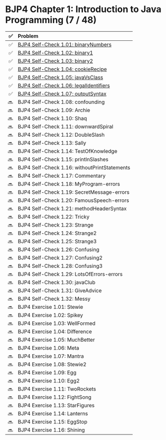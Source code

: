 # BJP4 Chapter 1: Introduction to Java Programming (7 / 48)

|  ✅ | Problem                                                                      |
| --: | :--------------------------------------------------------------------------- |
|  ✅ | [BJP4 Self-Check 1.01: binaryNumbers](self-check/101-binaryNumbers.md)       |
|  ✅ | [BJP4 Self-Check 1.02: binary1](self-check/102-binary1.md)                   |
|  ✅ | [BJP4 Self-Check 1.03: binary2](self-check/103-binary2.md)                   |
|  ✅ | [BJP4 Self-Check 1.04: cookieRecipe](self-check/104-cookieRecipe.md)         |
|  ✅ | [BJP4 Self-Check 1.05: javaVsClass](self-check/105-javaVsClass.md)           |
|  ✅ | [BJP4 Self-Check 1.06: legalIdentifiers](self-check/106-legalIdentifiers.md) |
|  ✅ | [BJP4 Self-Check 1.07: outputSyntax](self-check/107-outputSyntax.md)         |
|  🔜 | BJP4 Self-Check 1.08: confounding                                            |
|  🔜 | BJP4 Self-Check 1.09: Archie                                                 |
|  🔜 | BJP4 Self-Check 1.10: Shaq                                                   |
|  🔜 | BJP4 Self-Check 1.11: downwardSpiral                                         |
|  🔜 | BJP4 Self-Check 1.12: DoubleSlash                                            |
|  🔜 | BJP4 Self-Check 1.13: Sally                                                  |
|  🔜 | BJP4 Self-Check 1.14: TestOfKnowledge                                        |
|  🔜 | BJP4 Self-Check 1.15: printlnSlashes                                         |
|  🔜 | BJP4 Self-Check 1.16: withoutPrintStatements                                 |
|  🔜 | BJP4 Self-Check 1.17: Commentary                                             |
|  🔜 | BJP4 Self-Check 1.18: MyProgram-errors                                       |
|  🔜 | BJP4 Self-Check 1.19: SecretMessage-errors                                   |
|  🔜 | BJP4 Self-Check 1.20: FamousSpeech-errors                                    |
|  🔜 | BJP4 Self-Check 1.21: methodHeaderSyntax                                     |
|  🔜 | BJP4 Self-Check 1.22: Tricky                                                 |
|  🔜 | BJP4 Self-Check 1.23: Strange                                                |
|  🔜 | BJP4 Self-Check 1.24: Strange2                                               |
|  🔜 | BJP4 Self-Check 1.25: Strange3                                               |
|  🔜 | BJP4 Self-Check 1.26: Confusing                                              |
|  🔜 | BJP4 Self-Check 1.27: Confusing2                                             |
|  🔜 | BJP4 Self-Check 1.28: Confusing3                                             |
|  🔜 | BJP4 Self-Check 1.29: LotsOfErrors-errors                                    |
|  🔜 | BJP4 Self-Check 1.30: javaClub                                               |
|  🔜 | BJP4 Self-Check 1.31: GiveAdvice                                             |
|  🔜 | BJP4 Self-Check 1.32: Messy                                                  |
|  🔜 | BJP4 Exercise 1.01: Stewie                                                   |
|  🔜 | BJP4 Exercise 1.02: Spikey                                                   |
|  🔜 | BJP4 Exercise 1.03: WellFormed                                               |
|  🔜 | BJP4 Exercise 1.04: Difference                                               |
|  🔜 | BJP4 Exercise 1.05: MuchBetter                                               |
|  🔜 | BJP4 Exercise 1.06: Meta                                                     |
|  🔜 | BJP4 Exercise 1.07: Mantra                                                   |
|  🔜 | BJP4 Exercise 1.08: Stewie2                                                  |
|  🔜 | BJP4 Exercise 1.09: Egg                                                      |
|  🔜 | BJP4 Exercise 1.10: Egg2                                                     |
|  🔜 | BJP4 Exercise 1.11: TwoRockets                                               |
|  🔜 | BJP4 Exercise 1.12: FightSong                                                |
|  🔜 | BJP4 Exercise 1.13: StarFigures                                              |
|  🔜 | BJP4 Exercise 1.14: Lanterns                                                 |
|  🔜 | BJP4 Exercise 1.15: EggStop                                                  |
|  🔜 | BJP4 Exercise 1.16: Shining                                                  |

